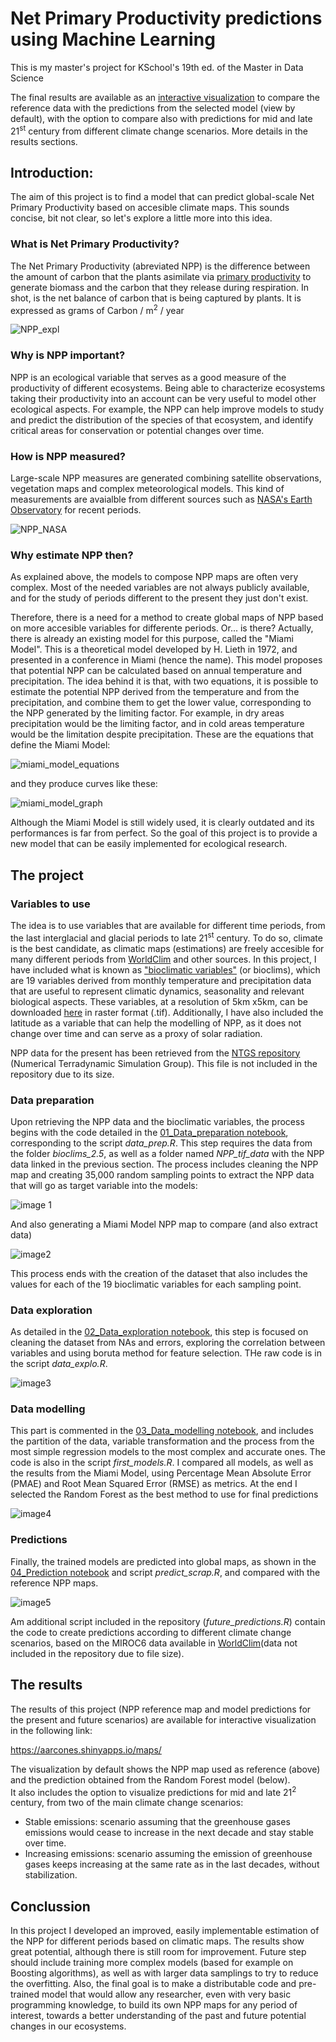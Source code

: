 # Net Primary Productivity predictions using Machine Learning

This is my master's project for KSchool's 19th ed. of the Master in Data Science

The final results are available as an [interactive visualization]( https://aarcones.shinyapps.io/maps/) to compare the reference data with the predictions from the selected model (view by default), with the option to compare also with predictions for mid and late 21<sup>st</sup> century from different climate change scenarios. More details in the results sections.

## Introduction:
The aim of this project is to find a model that can predict global-scale Net Primary Productivity based on accesible climate maps.
This sounds concise, bit not clear, so let's explore a little more into this idea.

### What is Net Primary Productivity?

The Net Primary Productivity (abreviated NPP) is the difference between the amount of carbon that the plants asimilate via [primary productivity](https://en.wikipedia.org/wiki/Primary_production) to generate biomass and the carbon that they release during respiration.
In shot, is the net balance of carbon that is being captured by plants. It is expressed as grams of Carbon / m<sup>2</sup> / year

![NPP_expl](https://lh3.googleusercontent.com/proxy/2EYjvKj0bKYXKdbKY1cdmm5aocirMLPhOehssOAWtJL30psLtpdtd6_JMyhpyH5ok0MGO8V6jtCf3799mB3jVUU)


### Why is NPP important?

NPP is an ecological variable that serves as a good measure of the productivity of different ecosystems. Being able to characterize ecosystems taking their productivity into an account can be very useful to model other ecological aspects. For example, the NPP can help improve models to study and predict the distribution of the species of that ecosystem, and identify critical areas for conservation or potential changes over time.

### How is NPP measured?

Large-scale NPP measures are generated combining satellite observations, vegetation maps and complex meteorological models. This kind of measurements are avaialble from different sources such as [NASA's Earth Observatory](https://earthobservatory.nasa.gov/global-maps/MOD17A2_M_PSN) for recent periods.

![NPP_NASA](https://eoimages.gsfc.nasa.gov/images/globalmaps/data/MOD17A2_M_PSN/MOD17A2_M_PSN_2000-02.JPEG)


### Why estimate NPP then?

As explained above, the models to compose NPP maps are often very complex. Most of the needed variables are not always publicly available, and for the study of periods different to the present they just don't exist.

Therefore, there is a need for a method to create global maps of NPP based on more accesible variables for differente periods.
Or... is there? Actually, there is already an existing model for this purpose, called the "Miami Model". This is a theoretical model developed by H. Lieth in 1972, and presented in a conference in Miami (hence the name). This model proposes that potential NPP can be calculated based on annual temperature and precipitation. The idea behind it is that, with two equations, it is possible to estimate the potential NPP derived from the temperature and from the precipitation, and combine them to get the lower value, corresponding to the NPP generated by the limiting factor. For example, in dry areas precipitation would be the limiting factor, and in cold areas temperature would be the limitation despite precipitation.
These are the equations that define the Miami Model:  
  
![miami_model_equations](https://wergosum.com/wp-content/uploads/2014/01/NPP_1a1b1c_transp.png)
  
    
and they produce curves like these:

![miami_model_graph](https://wergosum.com/wp-content/uploads/2014/01/miami-curves.png)

Although the Miami Model is still widely used, it is clearly outdated and its performances is far from perfect. So the goal of this project is to provide a new model that can be easily implemented for ecological research.

## The project

### Variables to use

The idea is to use variables that are available for different time periods, from the last interglacial and glacial periods to late 21<sup>st</sup> century.
To do so, climate is the best candidate, as climatic maps (estimations) are freely accesible for many different periods from [WorldClim](https://www.worldclim.org/) and other sources. In this project, I have included what is known as ["bioclimatic variables"](https://www.worldclim.org/data/bioclim.html) (or bioclims), which are 19 variables derived from monthly temperature and precipitation data that are useful to represent climatic dynamics, seasonality and relevant biological aspects.
These variables, at a resolution of 5km x5km, can be downloaded [here](https://biogeo.ucdavis.edu/data/worldclim/v2.1/base/wc2.1_2.5m_bio.zip) in raster format (.tif).
Additionally, I have also included the latitude as a variable that can help the modelling of NPP, as it does not change over time and can serve as a proxy of solar radiation.

NPP data for the present has been retrieved from the [NTGS repository](http://files.ntsg.umt.edu/data/NTSG_Products/MOD17/GeoTIFF/MOD17A3/) (Numerical Terradynamic Simulation Group). This file is not included in the repository due to its size.


### Data preparation

Upon retrieving the NPP data and the bioclimatic variables, the process begins with the code detailed in the [01_Data_preparation notebook](https://github.com/AngelArcones/Data_Science_TFM/blob/master/01_Data_preparation.ipynb), corresponding to the script _data\_prep.R_. This step requires the data from the folder _bioclims\_2.5_, as well as a folder named _NPP\_tif\_data_ with the NPP data linked in the previous section.
The process includes cleaning the NPP map and creating 35,000 random sampling points to extract the NPP data that will go as target variable into the models:

![image 1](https://github.com/AngelArcones/Data_Science_TFM/blob/master/Images/Image%2001.PNG)

And also generating a Miami Model NPP map to compare (and also extract data)

![image2](https://github.com/AngelArcones/Data_Science_TFM/blob/master/Images/Image%2002.PNG)

This process ends with the creation of the dataset that also includes the values for each of the 19 bioclimatic variables for each sampling point.

### Data exploration

As detailed in the [02_Data_exploration notebook](https://github.com/AngelArcones/Data_Science_TFM/blob/master/02_Data_exploration.ipynb), this step is focused on cleaning the dataset from NAs and errors, exploring the correlation between variables and using boruta method for feature selection. THe raw code is in the script _data\_explo.R_.

![image3](https://github.com/AngelArcones/Data_Science_TFM/blob/master/Images/Image%2003.PNG)

### Data modelling

This part is commented in the [03_Data_modelling notebook](https://github.com/AngelArcones/Data_Science_TFM/blob/master/03_Data_modelling.ipynb), and includes the partition of the data, variable transformation and the process from the most simple regression models to the most complex and accurate ones. The code is also in the script _first\_models.R_.
I compared all models, as well as the results from the Miami Model, using Percentage Mean Absolute Error (PMAE) and Root Mean Squared Error (RMSE) as metrics. At the end I selected the Random Forest as the best method to use for final predictions

![image4](https://github.com/AngelArcones/Data_Science_TFM/blob/master/Images/Image%2004.PNG)


### Predictions

Finally, the trained models are predicted into global maps, as shown in the [04_Prediction notebook](https://github.com/AngelArcones/Data_Science_TFM/blob/master/04_Prediction.ipynb) and script _predict\_scrap.R_, and compared with the reference NPP maps.

![image5](https://github.com/AngelArcones/Data_Science_TFM/blob/master/Images/Image%2005.PNG)


Am additional script included in the repository (_future\_predictions.R_) contain the code to create predictions according to different climate change scenarios, based on the MIROC6 data available in [WorldClim](https://www.worldclim.org/data/cmip6/cmip6_clim2.5m.html)(data not included in the repository due to file size).


## The results

The results of this project (NPP reference map and model predictions for the present and future scenarios) are available for interactive visualization in the following link:

 https://aarcones.shinyapps.io/maps/
   
 The visualization by default shows the NPP map used as reference (above) and the prediction obtained from the Random Forest model (below).  
 It also includes the option to visualize predictions for mid and late 21<sup>2</sup> century, from two of the main climate change scenarios:
 - Stable emissions: scenario assuming that the greenhouse gases emissions would cease to increase in the next decade and stay stable over time.
 - Increasing emissions: scenario assuming the emission of greenhouse gases keeps increasing at the same rate as in the last decades, without stabilization.
 
 
 ## Conclussion
 
 In this project I developed an improved, easily implementable estimation of the NPP for different periods based on climatic maps. The results show great potential, although there is still room for improvement. Future step should include training more complex models (based for example on Boosting algorithms), as well as with larger data samplings to try to reduce the overfitting. Also, the final goal is to make a distributable code and pre-trained model that would allow any researcher, even with very basic programming knowledge, to build its own NPP maps for any period of interest, towards a better understanding of the past and future potential changes in our ecosystems.
